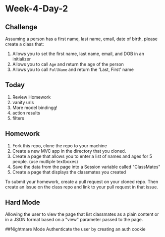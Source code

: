 # Week-4-Day-2

Challenge
------

Assuming a person has a first name, last name, email, date of birth, please
create a class that:

1. Allows you to set the first name, last name, email, and DOB in an initializer
1. Allows you to call `Age` and return the age of the person
1. Allows you to call `FullName` and return the 'Last, First' name


Today
-----
1. Review Homework
1. vanity urls
2. More model bindingg!
2. action results
3. filters

Homework
-----
1. Fork this repo, clone the repo to your machine
2. Create a new MVC app in the directory that you cloned.
3. Create a page that allows you to enter a list of names and ages for 5 people. (use mutliple textboxes)
4. Save the data from the page into a Session variable called "ClassMates"
5. Create a page that displays the classmates you created

To submit your homework, create a pull request on your cloned repo. Then create an Issue on the class repo and link to your pull request in that issue.

## Hard Mode
Allowing the user to view the page that list classmates as a plain content or in a JSON format based on a "view" parameter passed to the page.

##Nightmare Mode
Authenticate the user by creating an auth cookie
